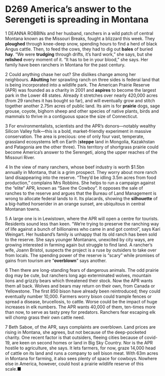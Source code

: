 # D269 America’s answer to the Serengeti is spreading in Montana
1  DEANNA ROBBINs and her husband, ranchers in a wild patch of central Montana known as the Missouri Breaks, fought a blizzard this week. They **ploughed** through knee-deep snow, spending hours to find a herd of black Angus cattle. Then, to feed the cows, they had to dig out **bales** of buried **hay**. “We were **trudging** through drifts, it’s hard work,” she says, but she **relished** every moment of it. “It has to be in your blood,” she says. Her family have been ranchers in Montana for the past century.

2 Could anything chase her out? She dislikes change among her neighbours. **Abutting** her sprawling ranch on three sides is federal land that is being incorporated into a wildlife park. The American Prairie Reserve (APR) was founded as a charity in 2001 and **aspires** to become the largest park in the Lower 48 states. Already it stretches over nearly 420,000 acres (from 29 ranches it has bought so far), and will eventually grow and stitch together another 2.75m acres of public land. Its aim is for **prairie** dogs, sage grouse, coyote, bighorn sheep and other species of native plants, birds and mammals to thrive in a contiguous space the size of Connecticut.

3 For environmentalists, scientists and the APR’s donors—notably wealthy Silicon Valley folk—this is a bold, market-friendly experiment in massive conservation. The area is precious: one of only four vast, temperate, grassland ecosystems left on Earth (**steppe** land in Mongolia, Kazakhstan and Patagonia are the other three). This territory of shortgrass prairie could become America’s answer to the Serengeti, along the upper reaches of the Missouri River.

4 In the view of many ranchers, whose beef industry is worth $1.5bn annually in Montana, that is a grim prospect. They worry about more ranch land disappearing into the reserve. “They’d be idling 3.5m acres from food production,” complains Mrs Robbins. She helps to run a campaign against the “elite” APR, known as “Save the Cowboy”. It opposes the sale of ranches to the reserve and argues that the Bureau of Land Management is wrong to allocate federal lands to it. Its placards, showing the **silhouette** of a big-hatted horserider in an orange sunset, are ubiquitous in central Montanan towns.

5 A large one is in Lewistown, where the APR will open a centre for tourists. Residents sound less than keen. “We’re trying to preserve the ranching way of life against a bunch of billionaires who came in and got control”, says Kari Weingart. Her husband’s family is unhappy that its old ranch has been sold to the reserve. She says younger Montanans, unexcited by city ways, are growing interested in farming again but struggle to find land. A rancher’s wife, Joann Bristol, suspects the project is a ruse by outsiders to take over from locals. The spending power of the reserve is “scary” while promises of gains from tourism are “**overblown**” says another.

6 Then there are long-standing fears of dangerous animals. The odd prairie dog may be cute, but ranchers long ago exterminated wolves, mountain lions and grizzly bears which threatened their stock. Now the APR wants them all back. Wolves and bears may return on their own, from Canada or Yellowstone. The first 850 bison have already been reintroduced; they could eventually number 10,000. Farmers worry bison could trample fences or spread a disease, brucellosis, to cattle. Worse could be the impact of huge increases in elk numbers. The APR wants 40,000 of them, ten-times more than now, to serve as tasty prey for predators. Ranchers fear escaping elk will chomp grass their own cattle need.

7 Beth Saboe, of the APR, says complaints are overblown. Land prices are rising in Montana, she agrees, but not because of the deep-pocketed charity. One recent factor is that outsiders, fleeing cities because of covid-19, are keen on second homes or land in Big Sky Country. Nor is the APR hostile to agriculture, she says. It lets farmers, for now, graze 14,000 head of cattle on its land and runs a company to sell bison meat. With 63m acres in Montana for farming, it also sees plenty of space for cowboys. Nowhere else in America, however, could host a prairie wildlife reserve of this scale.■

